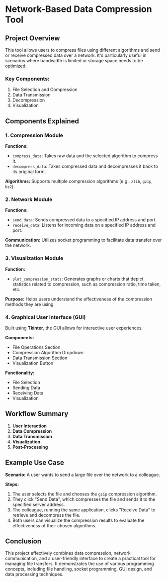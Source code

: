 # Network-Based Data Compression Tool

## Project Overview

This tool allows users to compress files using different algorithms and send or receive compressed data over a network. It's particularly useful in scenarios where bandwidth is limited or storage space needs to be optimized.

### Key Components:

1. File Selection and Compression
2. Data Transmission
3. Decompression
4. Visualization

## Components Explained

### 1. Compression Module

**Functions:**
- `compress_data`: Takes raw data and the selected algorithm to compress it.
- `decompress_data`: Takes compressed data and decompresses it back to its original form.

**Algorithms:** Supports multiple compression algorithms (e.g., `zlib`, `gzip`, `bz2`).

### 2. Network Module

**Functions:**
- `send_data`: Sends compressed data to a specified IP address and port.
- `receive_data`: Listens for incoming data on a specified IP address and port.

**Communication:** Utilizes socket programming to facilitate data transfer over the network.

### 3. Visualization Module

**Function:**
- `plot_compression_stats`: Generates graphs or charts that depict statistics related to compression, such as compression ratio, time taken, etc.

**Purpose:** Helps users understand the effectiveness of the compression methods they are using.

### 4. Graphical User Interface (GUI)

Built using **Tkinter**, the GUI allows for interactive user experiences.

**Components:**
- File Operations Section
- Compression Algorithm Dropdown
- Data Transmission Section
- Visualization Button

**Functionality:**
- File Selection
- Sending Data
- Receiving Data
- Visualization

## Workflow Summary

1. **User Interaction**
2. **Data Compression**
3. **Data Transmission**
4. **Visualization**
5. **Post-Processing**

## Example Use Case

**Scenario:** A user wants to send a large file over the network to a colleague.

**Steps:**
1. The user selects the file and chooses the `gzip` compression algorithm.
2. They click "Send Data", which compresses the file and sends it to the specified server address.
3. The colleague, running the same application, clicks "Receive Data" to retrieve and decompress the file.
4. Both users can visualize the compression results to evaluate the effectiveness of their chosen algorithms.

## Conclusion

This project effectively combines data compression, network communication, and a user-friendly interface to create a practical tool for managing file transfers. It demonstrates the use of various programming concepts, including file handling, socket programming, GUI design, and data processing techniques.
